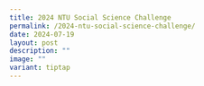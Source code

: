 ```yaml
---
title: 2024 NTU Social Science Challenge
permalink: /2024-ntu-social-science-challenge/
date: 2024-07-19
layout: post
description: ""
image: ""
variant: tiptap
---
```

